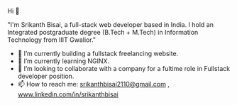  Hi 👋
  
"I'm Srikanth Bisai, a full-stack web developer based in India. I hold an Integrated postgraduate degree (B.Tech + M.Tech) in Information Technology from IIIT Gwalior."
- 🔭 I’m currently building a fullstack freelancing website.
- 🌱 I’m currently learning NGINX.
- 👯 I’m looking to collaborate with a company for a fultime role in Fullstack developer position.
- 📫 How to reach me: srikanthbisai2110@gmail.com , www.linkedin.com/in/srikanthbisai

